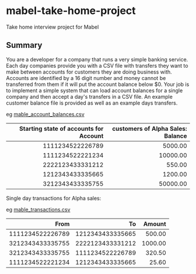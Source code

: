 # mabel-take-home-project

Take home interview project for Mabel

## Summary

You are a developer for a company that runs a very simple banking service. Each
day companies provide you with a CSV file with transfers they want to make
between accounts for customers they are doing business with. Accounts are
identified by a 16 digit number and money cannot be transferred from them if it
will put the account balance below $0. Your job is to implement a simple system
that can load account balances for a single company and then accept a day's
transfers in a CSV file. An example customer balance file is provided as well
as an example days transfers.

eg [mable_account_balances.csv](./mable_account_balances.csv)

| Starting state of accounts for Account | customers of Alpha Sales: Balance |
|---------------------------------------:|----------------------------------:|
| 1111234522226789                       |                           5000.00 |
| 1111234522221234                       |                          10000.00 |
| 2222123433331212                       |                            550.00 |
| 1212343433335665                       |                           1200.00 |
| 3212343433335755                       |                          50000.00 |

Single day transactions for Alpha sales:

eg [mable_transactions.csv](./mable_transactions.csv)

| From             | To               | Amount  |
|-----------------:|-----------------:|--------:|
| 1111234522226789 | 1212343433335665 |  500.00 |
| 3212343433335755 | 2222123433331212 | 1000.00 |
| 3212343433335755 | 1111234522226789 |  320.50 |
| 1111234522221234 | 1212343433335665 |   25.60 |